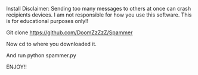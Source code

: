 Install
Disclaimer: Sending too many messages to others at once can crash recipients devices. I am not responsible for how you use this software. This is for educational purposes only!!



Git clone https://github.com/DoomZzZzZ/Spammer

Now cd to where you downloaded it.

And run python spammer.py

ENJOY!!
